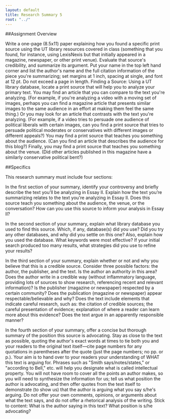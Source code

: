 ```yaml
---
layout: default
title: Research Summary 5
root: "../"
---
```


##Assignment Overview 

Write a one-page (8.5x11) paper explaining how you found a specific print source using the UT library resources covered in class (something that you found, for instance, using LexisNexis but that initially appeared in a magazine, newspaper, or other print venue). Evaluate that source's credibility, and summarize its argument.  Put your name in the top left hand corner and list the author's name and the full citation information of the piece you're summarizing; set margins at 1 inch, spacing at single, and font at 12 pt.  Do not exceed a page in length. 
Finding a Source: Using a UT library database, locate a print source that will help you to analyze your primary text.  You may find an article that you can compare to the text you're analyzing.  (For example, if you're analyzing a video with a moving set of images, perhaps you can find a magazine article that presents similar images to the same audience in an effort at making them feel the same thing.) Or you may look for an article that contrasts with the text you're analyzing.  (For example, if a video tries to persuade one audience of political liberals with certain images, can you find a print source that tries to persuade political moderates or conservatives with different images or different appeals?)  You may find a print source that teaches you something about the audience.  (Can you find an article that describes the audience for this blog?)  Finally, you may find a print source that teaches you something about the venue.  (Did other articles published in this magazine have a similarly conservative political bent?)

##Specifics

This research summary must include four sections:  

In the first section of your summary, identify your controversy and briefly describe the text you’ll be analyzing in Essay II.  Explain how the text you’re summarizing relates to the text you're analyzing in Essay II.  Does this source teach you something about the audience, the venue, or the conversation?  How can you use this source to inform your analysis in Essay II?

In the second section of your summary, explain what library database you used to find this source.  Which, if any, database(s) did you use? Did you try any other databases, and why did you settle on this one?  Also, explain how you used the database.  What keywords were most effective? If your initial search produced too many results, what strategies did you use to refine your results?  

In the third section of your summary, explain whether or not and why you believe that this is a credible source.  Consider three possible factors: the author, the publisher, and the text.  Is the author an authority in this area?  Does the author write in a credible way (without inflammatory language, providing lots of sources to show research, referencing recent and relevant information)?  Is the publisher (magazine or newspaper) respected by a certain community?  Does the publication (magazine or newspaper) appear respectable/believable and why?  Does the text include elements that indicate careful research, such as: the citation of credible sources; the careful presentation of evidence; explanation of where a reader can learn more about this evidence?  Does the text argue in an apparently responsible manner? 

In the fourth section of your summary, offer a concise but thorough summary of the position this source is advocating. Stay as close to the text as possible, quoting the author's exact words at times to tie both you and your readers to the original text itself—cite page numbers for any quotations in parentheses after the quote (just the page numbers; no pp. or p.). Your aim is to hand over to your readers your understanding of WHAT this text is arguing for. Phrases such as "Smith says/notes/states," or "according to Bell," etc. will help you designate what is called intellectual property. You will not have room to cover all the points an author makes, so you will need to synthesize the information for us; tell us what position the author is advocating, and then offer quotes from the text itself to demonstrate (to show us) that the author is arguing what you say s/he's arguing. Do not offer your own comments, opinions, or arguments about what the text says, and do not offer a rhetorical analysis of the writing. Stick to content: What is the author saying in this text? What position is s/he advocating? 







































